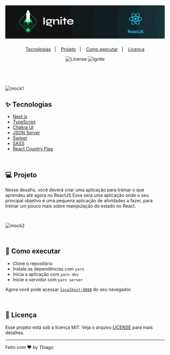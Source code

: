 <h1 align="center">
  <img alt="worldtrip" title="worldtrip" src=".github/logo.png" /> 
</h1>

<p align="center">
  <a href="#-tecnologias">Tecnologias</a>&nbsp;&nbsp;&nbsp;|&nbsp;&nbsp;&nbsp;
  <a href="#-projeto">Projeto</a>&nbsp;&nbsp;&nbsp;|&nbsp;&nbsp;&nbsp;
  <a href="#-como-executar">Como executar</a>&nbsp;&nbsp;&nbsp;|&nbsp;&nbsp;&nbsp;
  <a href="#-licença">Licença</a>
</p>

<p align="center">
  <img alt="License" src="https://img.shields.io/static/v1?label=license&message=MIT&color=8257E5&labelColor=000000">

 <img src="https://img.shields.io/static/v1?label=Ignite&message=worldtrip&color=04d361&labelColor=000000" alt="Ignite" />
</p>

<br>

&nbsp;

![mock1](https://user-images.githubusercontent.com/71772559/113537236-741f7980-95ae-11eb-8e58-dc35845007c5.png)
&nbsp;
## ✨ Tecnologias 

- <a href="https://nextjs.org" > Next.js </a>
- <a href="https://www.typescriptlang.org/"> TypeScript </a>
- <a href="https://chakra-ui.com"> Chakra UI </a>
- <a href="https://github.com/typicode/json-server"> JSON Server </a>
- <a href="https://swiperjs.com/react"> Swiper </a>
- <a href="https://sass-lang.com"> SASS </a>
- <a href="https://github.com/danalloway/react-country-flag"> React Country Flag </a>

</br>

## 💻 Projeto
Nesse desafio, você deverá criar uma aplicação para treinar o que aprendeu até agora no ReactJS
Essa será uma aplicação onde o seu principal objetivo é uma pequena aplicação de atividades a fazer, 
para treinar um pouco mais sobre manipulação do estado no React.

&nbsp;

![mock2](https://user-images.githubusercontent.com/71772559/113537446-20f9f680-95af-11eb-9894-a23ef0127e59.png)

&nbsp;

## 🚀 Como executar

- Clone o repositório
- Instale as dependências com `yarn`
- Inicia a aplicação com `yarn dev`
- Inicie o servidor com `yarn server`

Agora você pode acessar [`localhost:8080`](http://localhost:8080) do seu navegador.



&nbsp;

## 📄 Licença

Esse projeto está sob a licença MIT. Veja o arquivo [LICENSE](LICENSE.md) para mais detalhes.

---

Feito com ♥ by Thiago


